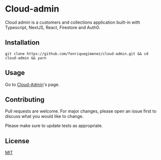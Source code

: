 # Cloud-admin

Cloud admin is a customers and collections application built-in with Typescript, NextJS, React, Firestore and Auth0.

## Installation

```shell
git clone https://github.com/fenriquegimenez/cloud-admin.git && cd cloud-admin && yarn
```

## Usage

Go to [Cloud-Admin](https://cloud-admin-one.vercel.app/)'s page.

## Contributing

Pull requests are welcome. For major changes, please open an issue first to discuss what you would like to change.

Please make sure to update tests as appropriate.

## License

[MIT](https://choosealicense.com/licenses/mit/)
